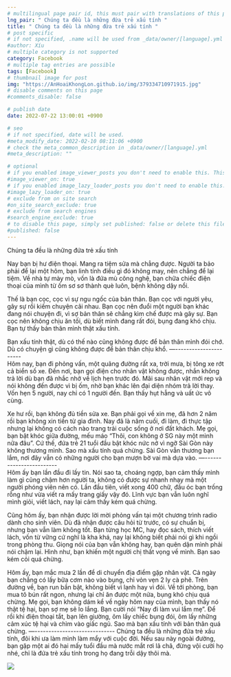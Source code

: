 ```yaml
---
# multilingual page pair id, this must pair with translations of this page. (This name must be unique)
lng_pair: " Chúng ta đều là những đứa trẻ xấu tính "
title: " Chúng ta đều là những đứa trẻ xấu tính "
# post specific
# if not specified, .name will be used from _data/owner/[language].yml
#author: Xíu
# multiple category is not supported
category: Facebook
# multiple tag entries are possible
tags: [Facebook]
# thumbnail image for post
img: "https://AnHoaiKhongLon.github.io/img/379334710971915.jpg"
# disable comments on this page
#comments_disable: false

# publish date
date: 2022-07-22 13:00:01 +0900

# seo
# if not specified, date will be used.
#meta_modify_date: 2022-02-10 08:11:06 +0900
# check the meta_common_description in _data/owner/[language].yml
#meta_description: ""

# optional
# if you enabled image_viewer_posts you don't need to enable this. This is only if image_viewer_posts = false
#image_viewer_on: true
# if you enabled image_lazy_loader_posts you don't need to enable this. This is only if image_lazy_loader_posts = false
#image_lazy_loader_on: true
# exclude from on site search
#on_site_search_exclude: true
# exclude from search engines
#search_engine_exclude: true
# to disable this page, simply set published: false or delete this file
#published: false
---
```


<!-- outline-start -->

Chúng ta đều là những đứa trẻ xấu tính

Nay bạn bị hư điện thoại. Mang ra tiệm sửa mà chẳng được. Người ta bảo phải để lại một hôm, bạn linh tính điều gì đó không may, nên chẳng để lại tiệm. Về nhà tự mày mò, vốn là đứa mù công nghệ, bạn chữa chiếc điện thoại của mình từ ốm sơ sơ thành què luôn, bệnh không dậy nổi.

Thế là bạn cọc, cọc vì sự ngu ngốc của bản thân. Bạn cọc với người yêu, gây sự rồi kiếm chuyện cãi nhau. Bạn cọc nên đuổi một người bạn khác đang nói chuyện đi, vì sợ bản thân sẽ chẳng kìm chế được mà gây sự. Bạn cọc nên không chịu ăn tối, dù biết mình đang rất đói, bụng đang khó chịu. Bạn tự thấy bản thân mình thật xấu tính.

Bạn xấu tính thật, dù có thế nào cũng không được để bản thân mình đói chớ. Dù có chuyện gì cũng không được để bản thân chịu khổ.
—-\-\-\-\-\-\-\-\-\-\-\-\-\-\-\-\-\-\-\-\-\-\
Hôm nay, bạn đi phỏng vấn, một quãng đường rất xa, trời mưa, bị tông xe rớt cả biển số xe. Đến nơi, bạn gọi điện cho nhân vật không được, nhắn không trả lời dù bạn đã nhắc nhở về lịch hẹn trước đó. Mãi sau nhân vật mới rep và nói không đến được vì bị ốm, nhờ bạn khác lên đại diện nhóm trả lời thay. Vốn hẹn 5 người, nay chỉ có 1 người đến. Bạn thấy hụt hẫng và uất ức vô cùng.

Xe hư rồi, bạn không đủ tiền sửa xe. Bạn phải gọi về xin mẹ, đã hơn 2 năm rồi bạn không xin tiền từ gia đình. Nay đã là năm cuối, đi làm, đi thực tập nhưng lại không có cách nào trang trải cuộc sống ở nơi đất khách. Mẹ gọi, bạn bật khóc giữa đường, mếu máo “Thôi, con không ở SG này một mình nữa đâu”. Cứ thế, đứa trẻ 21 tuổi đầu bật khóc nức nở vì ngỡ Sài Gòn này không thương mình. Sao mà xấu tính quá chừng. Sài Gòn vẫn thương bạn lắm, nơi đây vẫn có những người cho bạn mượn bờ vai mà dựa vào.
—-\-\-\-\-\-\-\-\-\-\-\-\-\-\-\-\-\-\-\-\-\-\-\-\
Hôm ấy bạn lần đầu đi lấy tin. Nói sao ta, choáng ngợp, bạn cảm thấy mình làm gì cũng chậm hơn người ta, không có được sự nhanh nhạy mà một người phóng viên nên có. Lần đầu tiên, viết xong 400 chữ, đầu óc bạn trống rỗng như vừa viết ra mấy trang giấy vậy đó. Lĩnh vực bạn vẫn luôn nghĩ mình giỏi, viết lách, nay lại cảm thấy kém quá chừng.

Cũng hôm ấy, bạn nhận được lời mời phỏng vấn tại một chương trình radio dành cho sinh viên. Dù đã nhận được câu hỏi từ trước, có sự chuẩn bị, nhưng bạn vẫn làm không tốt. Bạn từng học MC, hay đọc sách, thích viết lách, vốn từ vững cứ nghĩ là kha khá, nay lại không biết phải nói gì khi ngồi trong phòng thu. Giọng nói của bạn vẫn không hay, bạn quên dặn mình phải nói chậm lại. Hình như, bạn khiến một người chị thất vọng về mình. Bạn sao kém cỏi quá chừng.

Hôm ấy, bạn mắc mưa 2 lần để di chuyển địa điểm gặp nhân vật. Cả ngày bạn chẳng có lấy bữa cơm nào vào bụng, chỉ vỏn vẹn 2 ly cà phê. Trên đường về, bạn run bần bật, không biết vì lạnh hay vì đói. Về tới phòng, bạn mua tô bún rất ngon, nhưng lại chỉ ăn được một nửa, bụng khó chịu quá chừng. Mẹ gọi, bạn không dám kể về ngày hôm nay của mình, bạn thấy nó thật tệ hại, bạn sợ mẹ sẽ lo lắng. Bạn cười nói “Nay đi làm vui lắm mẹ”. Để rồi khi điện thoại tắt, bạn lên giường, ôm lấy chiếc bụng đói, ôm lấy những cảm xúc tệ hại và chìm vào giấc ngủ. Sao mà bạn xấu tính với bản thân quá chừng.
—-\-\-\-\-\-\-\-\-\-\-\-\-\-\-\-\-\-\-\-\-\-\-\-\-\-\-\-\-
Chúng ta đều là những đứa trẻ xấu tính, đôi khi ưa làm mình làm mẩy với cuộc đời. Nếu sau này ngoài đường, bạn gặp một ai đó hai mấy tuổi đầu mà nước mắt rơi lã chã, đừng vội cười họ nhé, chỉ là đứa trẻ xấu tính trong họ đang trỗi dậy thôi mà.

<!-- outline-end -->

<img src= "https://AnHoaiKhongLon.github.io/img/379334710971915.jpg">